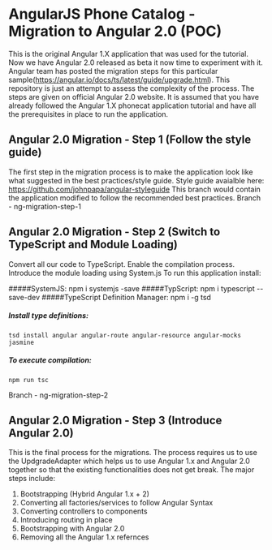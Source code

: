 # AngularJS Phone Catalog - Migration to Angular 2.0 (POC)

This is the original Angular 1.X application that was used for the tutorial. Now we have Angular 2.0 released as beta it now time to experiment with it. Angular team has posted the migration steps for this particular sample(https://angular.io/docs/ts/latest/guide/upgrade.html). This repository is just an attempt to assess the complexity of the process. The steps are given on official Angular 2.0 website. It is assumed that you have already followed the Angular 1.X phonecat application tutorial and have all the prerequisites in place to run the application. 

## Angular 2.0 Migration - Step 1 (Follow the style guide)

The first step in the migration process is to make the application look like what suggested in the best practices/style guide. 
Style guide avaialble here: https://github.com/johnpapa/angular-styleguide 
This branch would contain the application modified to follow the recommended best practices.
Branch - ng-migration-step-1


## Angular 2.0 Migration - Step 2 (Switch to TypeScript and Module Loading)
Convert all our code to TypeScript. 
Enable the compilation process.
Introduce the module loading using System.js 
To run this application install:
	
#####SystemJS: 
    npm i systemjs -save
#####TypScript: 
    npm i typescript --save-dev
#####TypeScript Definition Manager: 
    npm i -g tsd
##### Install type definitions:
    tsd install angular angular-route angular-resource angular-mocks jasmine
##### To execute compilation: 
    npm run tsc 

Branch - ng-migration-step-2

## Angular 2.0 Migration - Step 3 (Introduce Angular 2.0)
This is the final process for the migrations. The process requires us to use the UpdgradeAdapter which helps us to use Angular 1.x and Angular 2.0 together so that the existing functionalities does not get break.
The major steps include:
   1. Bootstrapping (Hybrid Angular 1.x + 2)
   2. Converting all factories/services to follow Angular Syntax
   3. Converting controllers to components
   4. Introducing routing in place
   5. Bootstrapping with Angular 2.0 
   6. Removing all the Angular 1.x refernces